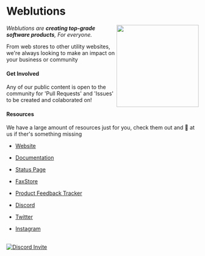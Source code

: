 # Weblutions

<img align="right" height="215" width="215" alt="" src="https://weblutions.com/assets/logo.png" />

*Weblutions are __creating top-grade software products__, For everyone.*

From web stores to other utility websites, we're always looking to make an impact on your business or community

#### Get Involved
Any of our public content is open to the community for 'Pull Requests' and 'Issues' to be created and colaborated on!

#### Resources
We have a large amount of resources just for you, check them out and 📢 at us if ther's something missing

- [Website](https://weblutions.com)
- [Documentation](https://docs.weblutions.com)
- [Status Page](https://status.weblutions.com)
- [FaxStore](https://weblutions.com/faxstore)
- [Product Feedback Tracker](https://bugs.weblutions.com)



- [Discord](https://discord.gg/faxes)
- [Twitter](https://twitter.com/weblutions)
- [Instagram](https://www.instagram.com/weblutions)

<br />

<a href="https://discord.gg/faxes" target="_blank">
      <picture>
            <source media="(prefers-color-scheme: dark)" srcset="https://api.weblutions.com/discord/invite/faxess">
            <source media="(prefers-color-scheme: light)" srcset="https://api.weblutions.com/discord/invite/faxess/light">
            <img alt="Discord Invite" src="https://api.weblutions.com/discord/invite/faxess">
      </picture>
</a>
